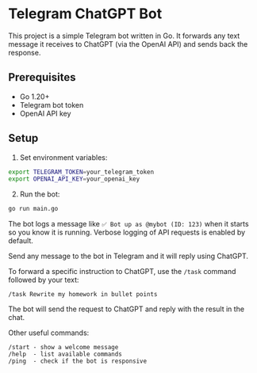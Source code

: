 # Telegram ChatGPT Bot

This project is a simple Telegram bot written in Go. It forwards any text message it receives to ChatGPT (via the OpenAI API) and sends back the response.

## Prerequisites

- Go 1.20+
- Telegram bot token
- OpenAI API key

## Setup

1. Set environment variables:

```sh
export TELEGRAM_TOKEN=your_telegram_token
export OPENAI_API_KEY=your_openai_key
```

2. Run the bot:

```sh
go run main.go
```

The bot logs a message like `✅ Bot up as @mybot (ID: 123)` when it starts so you know it is running. Verbose logging of API requests is enabled by default.

Send any message to the bot in Telegram and it will reply using ChatGPT.

To forward a specific instruction to ChatGPT, use the `/task` command followed by your text:

```text
/task Rewrite my homework in bullet points
```

The bot will send the request to ChatGPT and reply with the result in the chat.

Other useful commands:

```
/start - show a welcome message
/help  - list available commands
/ping  - check if the bot is responsive
```

